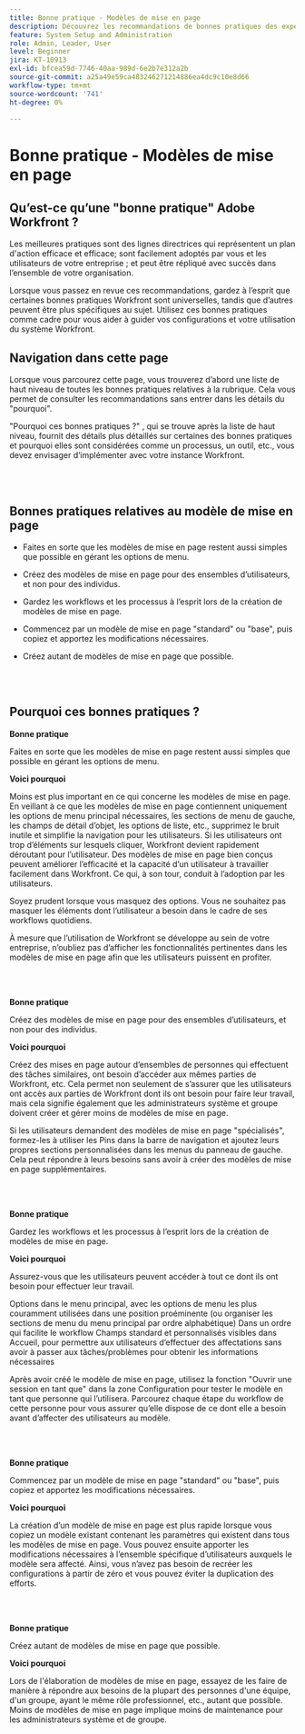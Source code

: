 ```yaml
---
title: Bonne pratique - Modèles de mise en page
description: Découvrez les recommandations de bonnes pratiques des experts d’Adobe Workfront concernant la configuration, la gestion et l’utilisation des modèles de mise en page Workfront.
feature: System Setup and Administration
role: Admin, Leader, User
level: Beginner
jira: KT-10913
exl-id: bfcea59d-7746-40aa-989d-6e2b7e312a2b
source-git-commit: a25a49e59ca483246271214886ea4dc9c10e8d66
workflow-type: tm+mt
source-wordcount: '741'
ht-degree: 0%

---
```


# Bonne pratique - Modèles de mise en page

## Qu’est-ce qu’une &quot;bonne pratique&quot; Adobe Workfront ?

Les meilleures pratiques sont des lignes directrices qui représentent un plan d&#39;action efficace et efficace; sont facilement adoptés par vous et les utilisateurs de votre entreprise ; et peut être répliqué avec succès dans l’ensemble de votre organisation.

Lorsque vous passez en revue ces recommandations, gardez à l’esprit que certaines bonnes pratiques Workfront sont universelles, tandis que d’autres peuvent être plus spécifiques au sujet. Utilisez ces bonnes pratiques comme cadre pour vous aider à guider vos configurations et votre utilisation du système Workfront.

## Navigation dans cette page

Lorsque vous parcourez cette page, vous trouverez d’abord une liste de haut niveau de toutes les bonnes pratiques relatives à la rubrique. Cela vous permet de consulter les recommandations sans entrer dans les détails du &quot;pourquoi&quot;.

&quot;Pourquoi ces bonnes pratiques ?&quot; , qui se trouve après la liste de haut niveau, fournit des détails plus détaillés sur certaines des bonnes pratiques et pourquoi elles sont considérées comme un processus, un outil, etc., vous devez envisager d’implémenter avec votre instance Workfront.

</br>
</br>

## Bonnes pratiques relatives au modèle de mise en page

* Faites en sorte que les modèles de mise en page restent aussi simples que possible en gérant les options de menu.

* Créez des modèles de mise en page pour des ensembles d’utilisateurs, et non pour des individus.

* Gardez les workflows et les processus à l’esprit lors de la création de modèles de mise en page.

* Commencez par un modèle de mise en page &quot;standard&quot; ou &quot;base&quot;, puis copiez et apportez les modifications nécessaires.

* Créez autant de modèles de mise en page que possible.

</br>
</br>

## Pourquoi ces bonnes pratiques ?

**Bonne pratique**

Faites en sorte que les modèles de mise en page restent aussi simples que possible en gérant les options de menu.

**Voici pourquoi**

Moins est plus important en ce qui concerne les modèles de mise en page. En veillant à ce que les modèles de mise en page contiennent uniquement les options de menu principal nécessaires, les sections de menu de gauche, les champs de détail d’objet, les options de liste, etc., supprimez le bruit inutile et simplifie la navigation pour les utilisateurs. Si les utilisateurs ont trop d’éléments sur lesquels cliquer, Workfront devient rapidement déroutant pour l’utilisateur. Des modèles de mise en page bien conçus peuvent améliorer l’efficacité et la capacité d’un utilisateur à travailler facilement dans Workfront. Ce qui, à son tour, conduit à l’adoption par les utilisateurs.

Soyez prudent lorsque vous masquez des options. Vous ne souhaitez pas masquer les éléments dont l’utilisateur a besoin dans le cadre de ses workflows quotidiens.

À mesure que l’utilisation de Workfront se développe au sein de votre entreprise, n’oubliez pas d’afficher les fonctionnalités pertinentes dans les modèles de mise en page afin que les utilisateurs puissent en profiter.

</br>
</br>

**Bonne pratique**

Créez des modèles de mise en page pour des ensembles d’utilisateurs, et non pour des individus.

**Voici pourquoi**

Créez des mises en page autour d’ensembles de personnes qui effectuent des tâches similaires, ont besoin d’accéder aux mêmes parties de Workfront, etc. Cela permet non seulement de s’assurer que les utilisateurs ont accès aux parties de Workfront dont ils ont besoin pour faire leur travail, mais cela signifie également que les administrateurs système et groupe doivent créer et gérer moins de modèles de mise en page.

Si les utilisateurs demandent des modèles de mise en page &quot;spécialisés&quot;, formez-les à utiliser les Pins dans la barre de navigation et ajoutez leurs propres sections personnalisées dans les menus du panneau de gauche. Cela peut répondre à leurs besoins sans avoir à créer des modèles de mise en page supplémentaires.

</br>
</br>

**Bonne pratique**

Gardez les workflows et les processus à l’esprit lors de la création de modèles de mise en page.

**Voici pourquoi**

Assurez-vous que les utilisateurs peuvent accéder à tout ce dont ils ont besoin pour effectuer leur travail.

Options dans le menu principal, avec les options de menu les plus couramment utilisées dans une position proéminente (ou organiser les sections de menu du menu principal par ordre alphabétique) Dans un ordre qui facilite le workflow Champs standard et personnalisés visibles dans Accueil, pour permettre aux utilisateurs d’effectuer des affectations sans avoir à passer aux tâches/problèmes pour obtenir les informations nécessaires

Après avoir créé le modèle de mise en page, utilisez la fonction &quot;Ouvrir une session en tant que&quot; dans la zone Configuration pour tester le modèle en tant que personne qui l’utilisera. Parcourez chaque étape du workflow de cette personne pour vous assurer qu’elle dispose de ce dont elle a besoin avant d’affecter des utilisateurs au modèle.

</br>
</br>

**Bonne pratique**

Commencez par un modèle de mise en page &quot;standard&quot; ou &quot;base&quot;, puis copiez et apportez les modifications nécessaires.

**Voici pourquoi**

La création d’un modèle de mise en page est plus rapide lorsque vous copiez un modèle existant contenant les paramètres qui existent dans tous les modèles de mise en page. Vous pouvez ensuite apporter les modifications nécessaires à l’ensemble spécifique d’utilisateurs auxquels le modèle sera affecté. Ainsi, vous n’avez pas besoin de recréer les configurations à partir de zéro et vous pouvez éviter la duplication des efforts.

</br>
</br>


**Bonne pratique**

Créez autant de modèles de mise en page que possible.

**Voici pourquoi**

Lors de l&#39;élaboration de modèles de mise en page, essayez de les faire de manière à répondre aux besoins de la plupart des personnes d&#39;une équipe, d&#39;un groupe, ayant le même rôle professionnel, etc., autant que possible. Moins de modèles de mise en page implique moins de maintenance pour les administrateurs système et de groupe.
